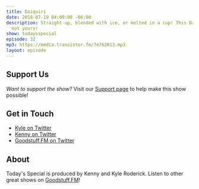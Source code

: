 ```yaml
---
title: Daiquiri
date: 2018-07-19 04:00:00 -06:00
description: Straight-up, blended with ice, or melted in a cup! This Daiquiri is *mine*,
  not yours!
show: todaysspecial
episode: 32
mp3: https://media.transistor.fm/7e762813.mp3
layout: episode
---
```


## Support Us
*Want to support the show?* Visit our [Support page](https://goodstuff.fm/support) to help make this show possible!

## Get in Touch
- [Kyle on Twitter](http://twitter.com/dogburps)
- [Kenny on Twitter](http://twitter.com/kennyroderick_)
- [Goodstuff.FM on Twitter](http://twitter.com/goodstufffm)

## About
Today's Special is produced by Kenny and Kyle Roderick. Listen to other great shows on [Goodstuff.FM](http://goodstuff.fm/shows)!
